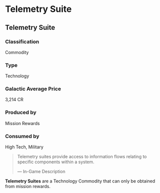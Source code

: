 # Telemetry Suite
## Telemetry Suite

### Classification

Commodity

### Type

Technology

### Galactic Average Price

3,214 CR

### Produced by

Mission Rewards

### Consumed by

High Tech, Military

> 
> 
> Telemetry suites provide access to information flows relating to specific components within a system.
> 
> 
> — In-Game Description
> 

**Telemetry Suites** are a Technology Commodity that can only be obtained from mission rewards.